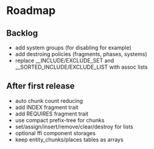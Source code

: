 # Roadmap

## Backlog

- add system groups (for disabling for example)
- add destroing policies (fragments, phases, systems)
- replace __INCLUDE/EXCLUDE_SET and __SORTED_INCLUDE/EXCLUDE_LIST with assoc lists

## After first release

- auto chunk count reducing
- add INDEX fragment trait
- add REQUIRES fragment trait
- use compact prefix-tree for chunks
- set/assign/insert/remove/clear/destroy for lists
- optional ffi component storages
- keep entity_chunks/places tables as arrays
